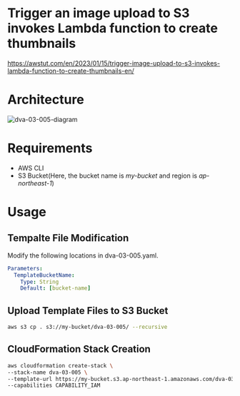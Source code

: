 # Trigger an image upload to S3 invokes Lambda function to create thumbnails

https://awstut.com/en/2023/01/15/trigger-image-upload-to-s3-invokes-lambda-function-to-create-thumbnails-en/

# Architecture

![dva-03-005-diagram](https://user-images.githubusercontent.com/84276199/212537296-172a2cd7-3b44-454c-82fa-ac3748241243.png)

# Requirements

* AWS CLI
* S3 Bucket(Here, the bucket name is *my-bucket* and region is *ap-northeast-1*)

# Usage

## Tempalte File Modification

Modify the following locations in dva-03-005.yaml.

```yaml
Parameters:
  TemplateBucketName:
    Type: String
    Default: [bucket-name]
```

## Upload  Template Files to S3 Bucket

```bash
aws s3 cp . s3://my-bucket/dva-03-005/ --recursive
```

## CloudFormation Stack Creation

```bash
aws cloudformation create-stack \
--stack-name dva-03-005 \
--template-url https://my-bucket.s3.ap-northeast-1.amazonaws.com/dva-03-005/dva-03-005.yaml \
--capabilities CAPABILITY_IAM
```
